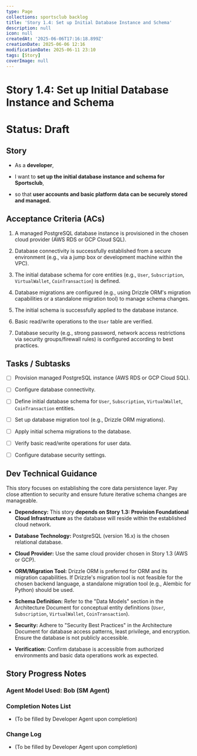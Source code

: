 ```yaml
---
type: Page
collections: sportsclub backlog
title: 'Story 1.4: Set up Initial Database Instance and Schema'
description: null
icon: null
createdAt: '2025-06-06T17:16:18.899Z'
creationDate: 2025-06-06 12:16
modificationDate: 2025-06-11 23:10
tags: [Story]
coverImage: null
---
```


# Story 1.4: Set up Initial Database Instance and Schema

# Status: Draft

## Story

- As a **developer**,

- I want to **set up the initial database instance and schema for Sportsclub**,

- so that **user accounts and basic platform data can be securely stored and managed.**

## Acceptance Criteria (ACs)

1. A managed PostgreSQL database instance is provisioned in the chosen cloud provider (AWS RDS or GCP Cloud SQL).

2. Database connectivity is successfully established from a secure environment (e.g., via a jump box or development machine within the VPC).

3. The initial database schema for core entities (e.g., `User`, `Subscription`, `VirtualWallet`, `CoinTransaction`) is defined.

4. Database migrations are configured (e.g., using Drizzle ORM's migration capabilities or a standalone migration tool) to manage schema changes.

5. The initial schema is successfully applied to the database instance.

6. Basic read/write operations to the `User` table are verified.

7. Database security (e.g., strong password, network access restrictions via security groups/firewall rules) is configured according to best practices.

## Tasks / Subtasks

- [ ] Provision managed PostgreSQL instance (AWS RDS or GCP Cloud SQL).

- [ ] Configure database connectivity.

- [ ] Define initial database schema for `User`, `Subscription`, `VirtualWallet`, `CoinTransaction` entities.

- [ ] Set up database migration tool (e.g., Drizzle ORM migrations).

- [ ] Apply initial schema migrations to the database.

- [ ] Verify basic read/write operations for user data.

- [ ] Configure database security settings.

## Dev Technical Guidance

This story focuses on establishing the core data persistence layer. Pay close attention to security and ensure future iterative schema changes are manageable.

- **Dependency:** This story **depends on Story 1.3: Provision Foundational Cloud Infrastructure** as the database will reside within the established cloud network.

- **Database Technology:** PostgreSQL (version 16.x) is the chosen relational database.

- **Cloud Provider:** Use the same cloud provider chosen in Story 1.3 (AWS or GCP).

- **ORM/Migration Tool:** Drizzle ORM is preferred for ORM and its migration capabilities. If Drizzle's migration tool is not feasible for the chosen backend language, a standalone migration tool (e.g., Alembic for Python) should be used.

- **Schema Definition:** Refer to the "Data Models" section in the Architecture Document for conceptual entity definitions (`User`, `Subscription`, `VirtualWallet`, `CoinTransaction`).

- **Security:** Adhere to "Security Best Practices" in the Architecture Document for database access patterns, least privilege, and encryption. Ensure the database is not publicly accessible.

- **Verification:** Confirm database is accessible from authorized environments and basic data operations work as expected.

## Story Progress Notes

### Agent Model Used: Bob (SM Agent)

### Completion Notes List

- (To be filled by Developer Agent upon completion)

### Change Log

- (To be filled by Developer Agent upon completion)

